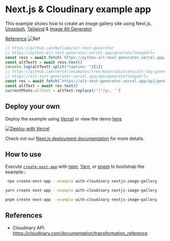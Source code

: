 # Next.js & Cloudinary example app

This example shows how to create an image gallery site using Next.js, [Unsplash](https://unsplash.com), [Tailwind](https://tailwindcss.com) & [Image Alt Generator](https://alt-text-generator.vercel.app).

[Reference](https://twitter.com/nutlope/status/1600528460644057090)
![Ref](https://pbs.twimg.com/media/FjY3nmpXkAE-JjC?format=jpg&name=large)

```js
// https://github.com/Nutlope/alt-text-generator
// https://python-alt-text-generator.vercel.app/generate?imageUrl=
const ress = await fetch(`https://python-alt-text-generator.vercel.app/generate?imageUrl=${currentPhoto.public_id}`)
const altTextt = await ress.text()
console.log(altTextt.split("Caption: ")[1])
// https://github.com/vercel/examples/tree/main/solutions/alt-tag-generator
// https://alt-text-generator.vercel.app/api/generate?imageUrl=
const res = await fetch(`https://alt-text-generator.vercel.app/api/generate?imageUrl=${currentPhoto.public_id}`)
const altText = await res.text()
currentPhoto.altText = altText.replace(/"|"/gi, '')
```

## Deploy your own

Deploy the example using [Vercel](https://vercel.com?utm_source=github&utm_medium=readme&utm_campaign=next-example) or view the demo [here](https://nextconf-images.vercel.app/)

[![Deploy with Vercel](https://vercel.com/button)](https://vercel.com/new/git/external?repository-url=https://github.com/vercel/next.js/tree/canary/examples/with-cloudinary&project-name=nextjs-image-gallery&repository-name=with-cloudinary&env=NEXT_PUBLIC_CLOUDINARY_CLOUD_NAME,CLOUDINARY_API_KEY,CLOUDINARY_API_SECRET,CLOUDINARY_FOLDER&envDescription=API%20Keys%20from%20Cloudinary%20needed%20to%20run%20this%20application.)

Check out our [Next.js deployment documentation](https://nextjs.org/docs/deployment) for more details.

## How to use

Execute [`create-next-app`](https://github.com/vercel/next.js/tree/canary/packages/create-next-app) with [npm](https://docs.npmjs.com/cli/init), [Yarn](https://yarnpkg.com/lang/en/docs/cli/create/), or [pnpm](https://pnpm.io) to bootstrap the example::

```bash
 npx create-next-app --example with-cloudinary nextjs-image-gallery
```

```bash
yarn create next-app --example with-cloudinary nextjs-image-gallery
```

```bash
pnpm create next-app --example with-cloudinary nextjs-image-gallery
```

## References

- Cloudinary API: https://cloudinary.com/documentation/transformation_reference
